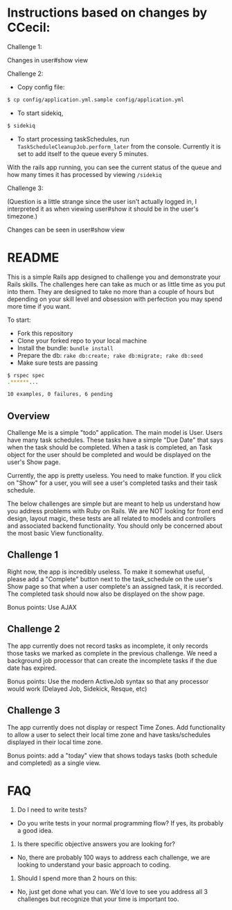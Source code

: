 # Instructions based on changes by CCecil:
Challenge 1:

Changes in user#show view

Challenge 2:

* Copy config file:
```bash
$ cp config/application.yml.sample config/application.yml
```
* To start sidekiq,
```bash
$ sidekiq
```
* To start processing taskSchedules, run `TaskScheduleCleanupJob.perform_later` from the console. Currently it is set to add itself to the queue every 5 minutes.

With the rails app running, you can see the current status of the queue and how many times it has processed by viewing `/sidekiq`

Challenge 3:

(Question is a little strange since the user isn't actually logged in, I interpreted it as when viewing user#show it should be in the user's timezone.)

Changes can be seen in user#show view

# README

This is a simple Rails app designed to challenge you and demonstrate your Rails skills.
The challenges here can take as much or as little time as you put into them.  They are designed
to take no more than a couple of hours but depending on your skill level and obsession
with perfection you may spend more time if you want.

To start:

* Fork this repository
* Clone your forked repo to your local machine
* Install the bundle: `bundle install`
* Prepare the db: `rake db:create; rake db:migrate; rake db:seed`
* Make sure tests are passing

```bash
$ rspec spec
.******...

10 examples, 0 failures, 6 pending
```

## Overview

Challenge Me is a simple "todo" application.  The main model is User.  Users have
many task schedules.  These tasks have a simple "Due Date" that says when the task
should be completed.  When a task is completed, an Task object for the user should be
completed and would be displayed on the user's Show page.

Currently, the app is pretty useless. You need to make function.  If you click on
"Show" for a user, you will see a user's completed tasks and their task schedule.

The below challenges are simple but are meant to help us understand how you address
problems with Ruby on Rails.  We are NOT looking for front end design, layout magic,
these tests are all related to models and controllers and associated backend functionality.
You should only be concerned about the most basic View functionality.


## Challenge 1

Right now, the app is incredibly useless.  To make it somewhat useful, please
add a "Complete" button next to the task_schedule on the user's Show page
so that when a user complete's an assigned task, it is recorded.  The completed
task should now also be displayed on the show page.

Bonus points: Use AJAX

## Challenge 2

The app currently does not record tasks as incomplete, it only records those tasks
we marked as complete in the previous challenge.  We need a background job processor
that can create the incomplete tasks if the due date has expired.

Bonus points: Use the modern ActiveJob syntax so that any processor would work (Delayed Job, Sidekick, Resque, etc)

## Challenge 3

The app currently does not display or respect Time Zones.  Add functionality to allow
a user to select their local time zone and have tasks/schedules displayed in their local
time zone.

Bonus points: add a "today" view that shows todays tasks (both schedule and completed) as a single view.

# FAQ

1. Do I need to write tests?
  * Do you write tests in your normal programming flow?  If yes, its probably a good idea.
1. Is there specific objective answers you are looking for?
  * No, there are probably 100 ways to address each challenge, we are looking to understand your basic approach to coding.
1. Should I spend more than 2 hours on this:
  * No, just get done what you can. We'd love to see you address all 3 challenges but recognize that your time is important too.
